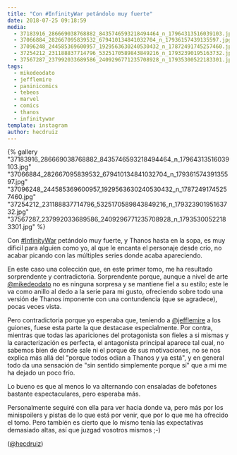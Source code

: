 ```yaml
---
title: "Con #InfinityWar petándolo muy fuerte"
date: 2018-07-25 09:18:59
media: 
  - 37183916_286669038768882_8435746593218494464_n_17964313516039103.jpg
  - 37066884_282667095839532_679410134841032704_n_17936157439135597.jpg
  - 37096248_244585369600957_1929563630240530432_n_17872491745257460.jpg
  - 37254212_231188837714796_5325170589843849216_n_17932390195163732.jpg
  - 37567287_237992033689586_2409296771235708928_n_17935300522183301.jpg
tags: 
  - mikedeodato
  - jefflemire
  - paninicomics
  - tebeos
  - marvel
  - comics
  - thanos
  - infinitywar
template: instagram
author: hecdruiz
---
```


{% gallery "37183916_286669038768882_8435746593218494464_n_17964313516039103.jpg" "37066884_282667095839532_679410134841032704_n_17936157439135597.jpg" "37096248_244585369600957_1929563630240530432_n_17872491745257460.jpg" "37254212_231188837714796_5325170589843849216_n_17932390195163732.jpg" "37567287_237992033689586_2409296771235708928_n_17935300522183301.jpg" %}

Con [#InfinityWar](/tags/infinitywar) petándolo muy fuerte, y Thanos hasta en la sopa, es muy dificil para alguien como yo, al que le encanta el personaje desde crío, no acabar picando con las múltiples series donde acaba apareciendo.

En este caso una colección que, en este primer tomo, me ha resultado sorprendente y contradictoria. Sorprendente porque, aunque a nivel de arte [@mikedeodato](https://instagram.com/mikedeodato) no es ninguna sorpresa y se mantiene fiel a su estilo; este le va como anillo al dedo a la serie para mi gusto, ofreciendo sobre todo una versión de Thanos imponente con una contundencia (que se agradece), pocas veces vista.

Pero contradictoria porque yo esperaba que, teniendo a [@jefflemire](https://instagram.com/jefflemire) a los guiones, fuese esta parte la que destacase especialmente. Por contra, mientras que todas las apariciones del protagonista son fieles a si mismas y la caracterización es perfecta, el antagonista principal aparece tal cual, no sabemos bien de donde sale ni el porque de sus motivaciones, no se nos explica más allá del "porque todos odian a Thanos y ya está", y en general todo da una sensación de "sin sentido simplemente porque sí" que a mi me ha dejado un poco frío.

Lo bueno es que al menos lo va alternando con ensaladas de bofetones bastante espectaculares, pero esperaba más.

Personalmente seguiré con ella para ver hacia donde va, pero más por los minispoilers y pistas de lo que está por venir, que por lo que me ha ofrecido el tomo. Pero también es cierto que lo mismo tenía las expectativas demasiado altas, así que juzgad vosotros mismos ;-)

([@hecdruiz](https://instagram.com/hecdruiz))
